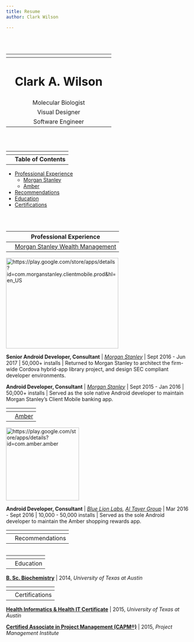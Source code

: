 ```yaml
---
title: Resume
author: Clark Wilson

---
```


<p><br><br></p>

<table>
<thead>
<tr>
<th></th>
<th align="center"></th>
<th></th>
</tr>
</thead>
<tbody>
<tr>
<td></td>
<td align="center"><h1>Clark A. Wilson</h1></td>
<td></td>
</tr>
<tr>
<td></td>
<td align="center">Molecular Biologist</td>
<td></td>
</tr>
<tr>
<td></td>
<td align="center">Visual Designer</td>
<td></td>
</tr>
<tr>
<td></td>
<td align="center">Software Engineer</td>
<td></td>
</tr>
</tbody>
</table><p><br><br></p>

<table>
<thead>
<tr>
<th></th>
<th></th>
</tr>
</thead>
<tbody>
<tr>
<td></td>
<td><strong>Table of Contents</strong></td>
</tr>
</tbody>
</table><ul>
<li><a href="#projects">Professional Experience</a>
<ul>
<li><a href="#morgan-stanley-wealth-management">Morgan Stanley</a></li>
<li><a href="#amber">Amber</a></li>
</ul>
</li>
<li><a href="#recommendations">Recommendations</a></li>
<li><a href="#education">Education</a></li>
<li><a href="#certifications">Certifications</a></li>
</ul>
<p><br><br></p>

<table>
<thead>
<tr>
<th></th>
<th><span id="projects">Professional Experience </span></th>
</tr>
</thead>
<tbody>
<tr>
<td></td>
<td><span id="morgan-stanley-wealth-management"><a href="https://play.google.com/store/apps/details?id=com.morganstanley.clientmobile.prod&amp;hl=en_US">Morgan Stanley Wealth Management</a></span></td>
</tr>
</tbody>
</table><p><img src="https://workstory.s3.amazonaws.com/assets/2189783/mostan.png" alt="https://play.google.com/store/apps/details?id=com.morganstanley.clientmobile.prod&amp;hl=en_US" width="308" height="248"></p>
<p><strong>Senior Android Developer, Consultant</strong> | <em><a href="https://www.morganstanley.com/">Morgan Stanley</a></em> | Sept 2016 - Jun 2017 | 50,000+ installs | Returned to Morgan Stanley to architect the firm-wide Cordova hybrid-app library project, and design SEC compliant developer environments.</p>
<p><strong>Android Developer, Consultant</strong> | <em><a href="https://www.morganstanley.com/">Morgan Stanley</a></em> | Sept 2015 - Jan 2016 | 50,000+ installs  | Served as the sole native Android developer to maintain Morgan Stanley’s Client Mobile banking app.</p>

<table>
<thead>
<tr>
<th></th>
<th></th>
</tr>
</thead>
<tbody>
<tr>
<td></td>
<td><span id="amber"> <a href="https://play.google.com/store/apps/details?id=com.amber.amber">Amber</a></span></td>
</tr>
</tbody>
</table><p><img src="https://workstory.s3.amazonaws.com/assets/2005903/amber.png" alt="https://play.google.com/store/apps/details?id=com.amber.amber" width="200" height="200"></p>
<p><strong>Android Developer, Consultant</strong> | <em><a href="https://play.google.com/store/apps/developer?id=Blue+Lion+Labs">Blue Lion Labs</a>, <a href="https://www.altayer.com/">Al Tayer Group</a></em> | Mar 2016 - Sept 2016 | 10,000 - 50,000 installs  | Served as the sole Android developer to maintain the Amber shopping rewards app.</p>

<table>
<thead>
<tr>
<th></th>
<th></th>
</tr>
</thead>
<tbody>
<tr>
<td></td>
<td><span id="recommendations"> Recommendations </span></td>
</tr>
</tbody>
</table><p><img src="https://workstory.s3.amazonaws.com/assets/2005908/Screen_Shot_2018-05-27_at_7.13.25_PM.png" alt=""></p>

<table>
<thead>
<tr>
<th></th>
<th></th>
</tr>
</thead>
<tbody>
<tr>
<td></td>
<td><span id="education"> Education </span></td>
</tr>
</tbody>
</table><p><a href="http://catalog.utexas.edu/undergraduate/natural-sciences/degrees-and-programs/bs-biochemistry/"><strong>B. Sc. Biochemistry</strong></a> | 2014, <em>University of Texas at Austin</em></p>

<table>
<thead>
<tr>
<th></th>
<th></th>
</tr>
</thead>
<tbody>
<tr>
<td></td>
<td><span id="certifications">Certifications</span></td>
</tr>
</tbody>
</table><p><a href="https://www.mccombs.utexas.edu/hihit/"><strong>Health Informatics &amp; Health IT Certificate</strong></a> | 2015, <em>University of Texas at Austin</em></p>
<p><a href="https://www.pmi.org/certifications/types/certified-associate-capm"><strong>Certified Associate in Project Management (CAPM®)</strong></a> | 2015, <em>Project Management Institute</em></p>


